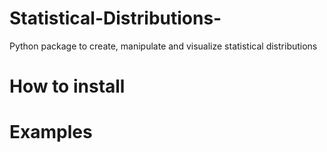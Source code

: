# Statistical-Distributions-
Python package to create, manipulate and visualize statistical distributions 

# How to install 

# Examples 

